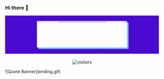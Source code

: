 ### Hi there 👋
![Welcome Banner](banner.gif)





<p align="center">
    <img align="center" alt="visitors" src="https://gpvc.arturio.dev/dataonatangent" />
</p>
![Quote Banner](ending.gif)

<!--
**DataOnATangent/dataonatangent** is a ✨ _special_ ✨ repository because its `README.md` (this file) appears on your GitHub profile.

Here are some ideas to get you started:

- 🔭 I’m currently working on ...
- 🌱 I’m currently learning ...
- 👯 I’m looking to collaborate on ...
- 🤔 I’m looking for help with ...
- 💬 Ask me about ...
- 📫 How to reach me: ...
- 😄 Pronouns: ...
- ⚡ Fun fact: ...
-->
